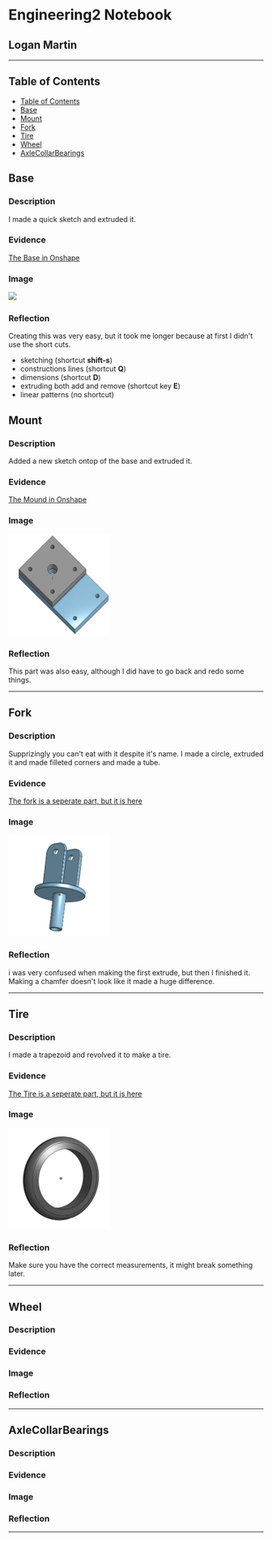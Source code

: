 # Engineering2 Notebook
## Logan Martin
---
## Table of Contents
* [Table of Contents](#Table-of-Contents)
* [Base](#Base)
* [Mount](#Mount)
* [Fork](#Fork)
* [Tire](#Tire)
* [Wheel](#Wheel)
* [AxleCollarBearings](#AxleCollarBearings)

## Base

### Description

I made a quick sketch and extruded it.

### Evidence
[The Base in Onshape](https://cvilleschools.onshape.com/documents/66a36a2b54ae9e5074882f0e/w/8c90925c436178ae3cc82c05/e/f6c0483f0cedd2b4f5e7c527)

### Image
<img src="https://github.com/OneCHSEngr/BasicCAD/blob/master/images/Base.jpg" width="100">

### Reflection

Creating this was very easy, but it took me longer because at first I didn't use the short cuts.

* sketching (shortcut **shift-s**)
* constructions lines (shortcut **Q**)
* dimensions (shortcut **D**)
* extruding both add and remove (shortcut key **E**)
* linear patterns (no shortcut)


## Mount

### Description
Added a new sketch ontop of the base and extruded it.

### Evidence
[The Mound in Onshape](https://cvilleschools.onshape.com/documents/66a36a2b54ae9e5074882f0e/w/8c90925c436178ae3cc82c05/e/f6c0483f0cedd2b4f5e7c527)

### Image
<img src="/Images for notebook/Screenshot 2020-10-08 at 10.10.33 AM.png" alt="Mound" width="200" height="200">

### Reflection
This part was also easy, although I did have to go back and redo some things.

---


## Fork

### Description
Supprizingly you can't eat with it despite it's name.
I made a circle, extruded it and made filleted corners and made a tube.

### Evidence
[The fork is a seperate part, but it is here](https://cvilleschools.onshape.com/documents/66a36a2b54ae9e5074882f0e/w/8c90925c436178ae3cc82c05/e/f6c0483f0cedd2b4f5e7c527)

### Image
<img src="/Images for notebook/Screenshot 2020-10-08 at 3.11.53 PM.png" alt="Fork" width="200" height="200">

### Reflection
i was very confused when making the first extrude, but then I finished it. Making a chamfer doesn't look like it made a huge difference.

---


## Tire

### Description
I made a trapezoid and revolved it to make a tire.

### Evidence
[The Tire is a seperate part, but it is here](https://cvilleschools.onshape.com/documents/66a36a2b54ae9e5074882f0e/w/8c90925c436178ae3cc82c05/e/f6c0483f0cedd2b4f5e7c527)

### Image
<img src="Images for notebook/Screenshot 2020-10-09 at 10.07.09 AM.png" alt="Tire" width="200" height="200">

### Reflection
Make sure you have the correct measurements, it might break something later.

---

## Wheel

### Description

### Evidence

### Image

### Reflection

---


## AxleCollarBearings

### Description

### Evidence

### Image

### Reflection

---
